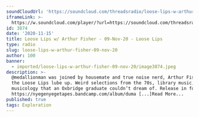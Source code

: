 ```yaml
---
soundCloudUrl: 'https://soundcloud.com/threadsradio/loose-lips-w-arthur-fisher-09-nov-20'
iframeLink: >-
  https://w.soundcloud.com/player/?url=https://soundcloud.com/threadsradio/loose-lips-w-arthur-fisher-09-nov-20&color=00aabb&auto_play=false&hide_related=false&show_comments=true&show_user=true&show_reposts=false
id: 3874
date: '2020-11-15'
title: Loose Lips w/ Arthur Fisher - 09-Nov-20 - Loose Lips
type: radio
slug: loose-lips-w-arthur-fisher-09-nov-20
author: 100
banner:
  - imported/loose-lips-w-arthur-fisher-09-nov-20/image3874.jpeg
description: >-
  @medallionman was joined by housemate and true noise nerd, Arthur Fisher, for
  the Loose Lips lube up. Weird selections from the 70s, library music, and
  musicology that an Oxbridge graduate couldn’t dream of. Release in focus =
  https://nyegenyegetapes.bandcamp.com/album/duma [...]Read More...
published: true
tags: Exploration
---
```

